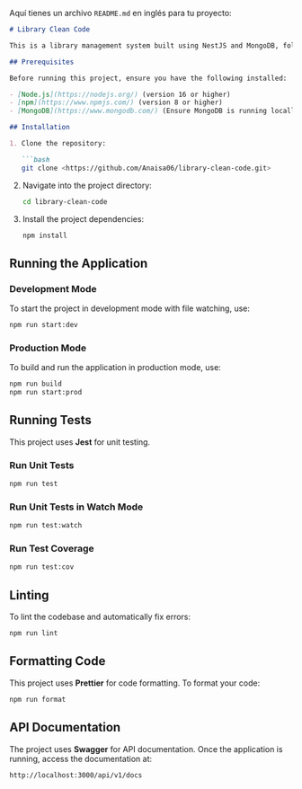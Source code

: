 Aquí tienes un archivo `README.md` en inglés para tu proyecto:

```markdown
# Library Clean Code

This is a library management system built using NestJS and MongoDB, following clean code principles.

## Prerequisites

Before running this project, ensure you have the following installed:

- [Node.js](https://nodejs.org/) (version 16 or higher)
- [npm](https://www.npmjs.com/) (version 8 or higher)
- [MongoDB](https://www.mongodb.com/) (Ensure MongoDB is running locally or have access to a MongoDB cloud instance)

## Installation

1. Clone the repository:

   ```bash
   git clone <https://github.com/Anaisa06/library-clean-code.git>
   ```

2. Navigate into the project directory:

   ```bash
   cd library-clean-code
   ```

3. Install the project dependencies:

   ```bash
   npm install
   ```

## Running the Application

### Development Mode

To start the project in development mode with file watching, use:

```bash
npm run start:dev
```

### Production Mode

To build and run the application in production mode, use:

```bash
npm run build
npm run start:prod
```

## Running Tests

This project uses **Jest** for unit testing.

### Run Unit Tests

```bash
npm run test
```

### Run Unit Tests in Watch Mode

```bash
npm run test:watch
```

### Run Test Coverage

```bash
npm run test:cov
```


## Linting

To lint the codebase and automatically fix errors:

```bash
npm run lint
```

## Formatting Code

This project uses **Prettier** for code formatting. To format your code:

```bash
npm run format
```

## API Documentation

The project uses **Swagger** for API documentation. Once the application is running, access the documentation at:

```
http://localhost:3000/api/v1/docs
```
